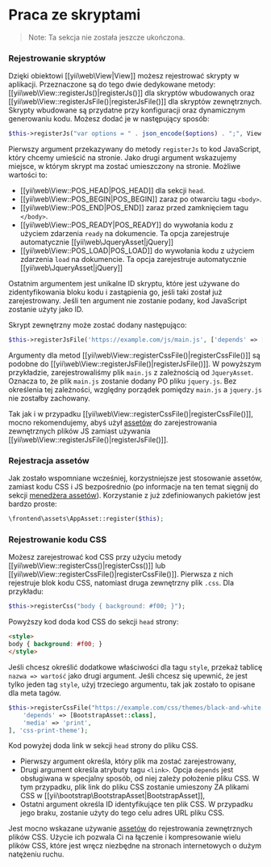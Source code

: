 Praca ze skryptami
===========================

> Note: Ta sekcja nie została jeszcze ukończona.

### Rejestrowanie skryptów

Dzięki obiektowi [[yii\web\View|View]] możesz rejestrować skrypty w aplikacji. Przeznaczone są do tego dwie dedykowane metody: 
[[yii\web\View::registerJs()|registerJs()]] dla skryptów wbudowanych oraz [[yii\web\View::registerJsFile()|registerJsFile()]] dla skryptów zewnętrznych.
Skrypty wbudowane są przydatne przy konfiguracji oraz dynamicznym generowaniu kodu.
Możesz dodać je w następujący sposób:

```php
$this->registerJs("var options = " . json_encode($options) . ";", View::POS_END, 'my-options');
```

Pierwszy argument przekazywany do metody `registerJs` to kod JavaScript, który chcemy umieścić na stronie. Jako drugi argument wskazujemy miejsce, 
w którym skrypt ma zostać umieszczony na stronie. Możliwe wartości to:

- [[yii\web\View::POS_HEAD|POS_HEAD]] dla sekcji `head`.
- [[yii\web\View::POS_BEGIN|POS_BEGIN]] zaraz po otwarciu tagu `<body>`.
- [[yii\web\View::POS_END|POS_END]] zaraz przed zamknięciem tagu `</body>`.
- [[yii\web\View::POS_READY|POS_READY]] do wywołania kodu z użyciem zdarzenia `ready` na dokumencie. Ta opcja zarejestruje automatycznie [[yii\web\JqueryAsset|jQuery]]
- [[yii\web\View::POS_LOAD|POS_LOAD]] do wywołania kodu z użyciem zdarzenia `load` na dokumencie. Ta opcja zarejestruje automatycznie [[yii\web\JqueryAsset|jQuery]]

Ostatnim argumentem jest unikalne ID skryptu, które jest używane do zidentyfikowania bloku kodu i zastąpienia go, jeśli taki został już zarejestrowany. 
Jeśli ten argument nie zostanie podany, kod JavaScript zostanie użyty jako ID.

Skrypt zewnętrzny może zostać dodany następująco:

```php
$this->registerJsFile('https://example.com/js/main.js', ['depends' => [\yii\web\JqueryAsset::class]]);
```

Argumenty dla metod [[yii\web\View::registerCssFile()|registerCssFile()]] są podobne do [[yii\web\View::registerJsFile()|registerJsFile()]].
W powyższym przykładzie, zarejestrowaliśmy plik `main.js` z zależnością od `JqueryAsset`. Oznacza to, że plik `main.js` zostanie dodany PO pliku `jquery.js`. 
Bez określenia tej zależności, względny porządek pomiędzy `main.js` a `jquery.js` nie zostałby zachowany.

Tak jak i w przypadku [[yii\web\View::registerCssFile()|registerCssFile()]], mocno rekomendujemy, abyś użył [assetów](structure-assets.md) do zarejestrowania zewnętrznych plików JS 
zamiast używania [[yii\web\View::registerJsFile()|registerJsFile()]].


### Rejestracja assetów

Jak zostało wspomniane wcześniej, korzystniejsze jest stosowanie assetów, zamiast kodu CSS i JS bezpośrednio (po informacje na ten temat sięgnij do sekcji 
[menedżera assetów](structure-assets.md)). 
Korzystanie z już zdefiniowanych pakietów jest bardzo proste:

```php
\frontend\assets\AppAsset::register($this);
```


### Rejestrowanie kodu CSS

Możesz zarejestrować kod CSS przy użyciu metody [[yii\web\View::registerCss()|registerCss()]] lub [[yii\web\View::registerCssFile()|registerCssFile()]].
Pierwsza z nich rejestruje blok kodu CSS, natomiast druga zewnętrzny plik `.css`. Dla przykładu:

```php
$this->registerCss("body { background: #f00; }");
```

Powyższy kod doda kod CSS do sekcji `head` strony:

```html
<style>
body { background: #f00; }
</style>
```

Jeśli chcesz określić dodatkowe właściwości dla tagu `style`, przekaż tablicę `nazwa => wartość` jako drugi argument.
Jeśli chcesz się upewnić, że jest tylko jeden tag `style`, użyj trzeciego argumentu, tak jak zostało to opisane dla meta tagów.

```php
$this->registerCssFile("https://example.com/css/themes/black-and-white.css", [
    'depends' => [BootstrapAsset::class],
    'media' => 'print',
], 'css-print-theme');
```

Kod powyżej doda link w sekcji `head` strony do pliku CSS.

* Pierwszy argument określa, który plik ma zostać zarejestrowany,
* Drugi argument określa atrybuty tagu `<link>`. Opcja `depends` jest obsługiwana w specjalny sposób, od niej zależy położenie pliku CSS.
  W tym przypadku, plik link do pliku CSS zostanie umieszony ZA plikami CSS w [[yii\bootstrap\BootstrapAsset|BootstrapAsset]],
* Ostatni argument określa ID identyfikujące ten plik CSS. W przypadku jego braku, zostanie użyty do tego celu adres URL pliku CSS.

Jest mocno wskazane używanie [assetów](structure-assets.md) do rejestrowania zewnętrznych plików CSS. Użycie ich pozwala Ci na łączenie i kompresowanie 
wielu plików CSS, które jest wręcz niezbędne na stronach internetowych o dużym natężeniu ruchu.
